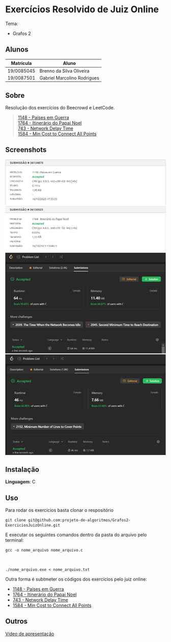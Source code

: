 # Exercícios Resolvido de Juiz Online

Tema:

- Grafos 2

## Alunos

| Matrícula  | Aluno                       |
| ---------- | --------------------------- |
| 19/0085045 | Brenno da Silva Oliveira    |
| 19/0087501 | Gabriel Marcolino Rodrigues |

## Sobre

Resolução dos exercícios do Beecrowd e LeetCode.

> [1148 - Países em Guerra](https://www.beecrowd.com.br/repository/UOJ_1148.html)<br>
> [1764 - Itinerário do Papai Noel](https://www.beecrowd.com.br/repository/UOJ_1764.html)<br>
> [743 - Network Delay Time](https://leetcode.com/problems/network-delay-time/description/)<br>
> [1584 - Min Cost to Connect All Points](https://leetcode.com/problems/min-cost-to-connect-all-points/description/)

## Screenshots

![1148 - Países em Guerra](1148/1148.png)
![1764 - Itinerário do Papai Noel](1764/1764.png)
![743 - Network Delay Time](743/743.PNG)
![1584 - Min Cost to Connect All Points](1584/1584.PNG)

## Instalação

**Linguagem**: C

## Uso

Para rodar os exercícios basta clonar o respositório 

    git clone git@github.com:projeto-de-algoritmos/Grafos2-ExerciciosJuizOnline.git 

E executar os seguintes comandos dentro da pasta do arquivo pelo terminal:

    gcc -o nome_arquivo nome_arquivo.c

<br>

    ./nome_arquivo.exe < nome_arquivo.txt

Outra forma é subtmeter os códigos dos exercícios pelo juiz online:

- [1148 - Países em Guerra](https://www.beecrowd.com.br/judge/pt/problems/view/1148)
- [1764 - Itinerário do Papai Noel](https://www.beecrowd.com.br/judge/pt/problems/view/1764)
- [743 - Network Delay Time](https://leetcode.com/problems/network-delay-time/description/)
- [1584 - Min Cost to Connect All Points](https://leetcode.com/problems/min-cost-to-connect-all-points/description/)

## Outros

[Vídeo de apresentação](https://youtu.be/MhXSFyxLChs)
